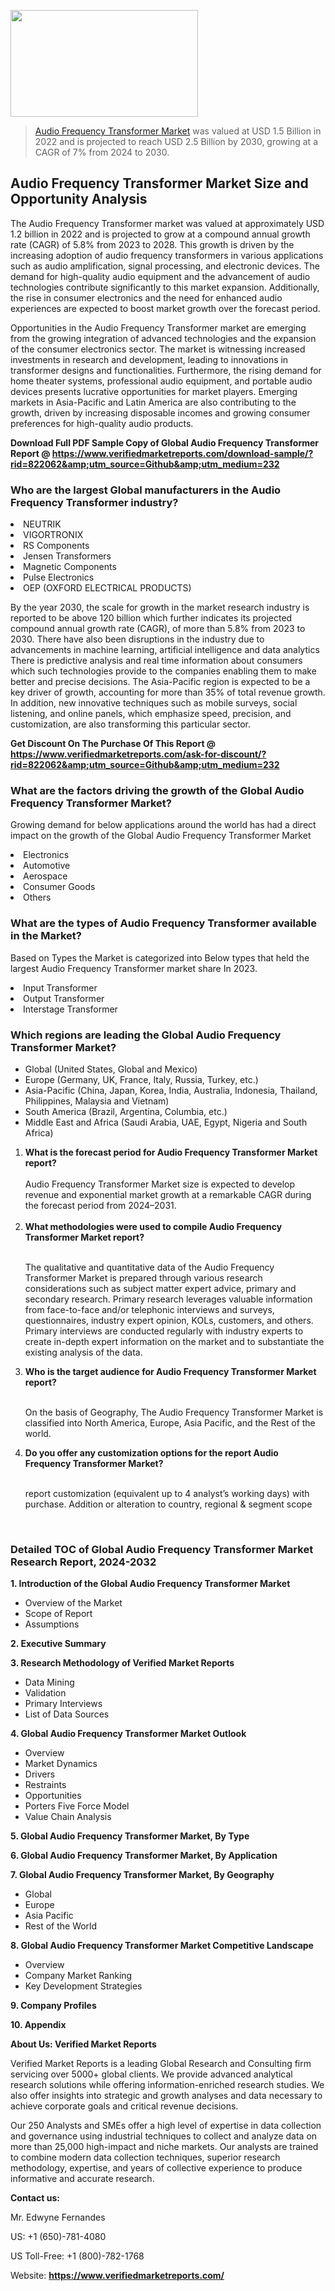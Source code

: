 <img src="https://ffe5etoiles.com/wp-content/uploads/2024/12/MST1-300x171.png" alt="" width="300" height="171" class="alignnone size-medium wp-image-20088" /><blockquote><p><p><a href="https://www.verifiedmarketreports.com/download-sample/?rid=822062&utm_source=Github&utm_medium=232" target="_blank">Audio Frequency Transformer Market</a> was valued at USD 1.5 Billion in 2022 and is projected to reach USD 2.5 Billion by 2030, growing at a CAGR of 7% from 2024 to 2030.</p></blockquote><p><h2>Audio Frequency Transformer Market Size and Opportunity Analysis</h2><p>The Audio Frequency Transformer market was valued at approximately USD 1.2 billion in 2022 and is projected to grow at a compound annual growth rate (CAGR) of 5.8% from 2023 to 2028. This growth is driven by the increasing adoption of audio frequency transformers in various applications such as audio amplification, signal processing, and electronic devices. The demand for high-quality audio equipment and the advancement of audio technologies contribute significantly to this market expansion. Additionally, the rise in consumer electronics and the need for enhanced audio experiences are expected to boost market growth over the forecast period.</p><p>Opportunities in the Audio Frequency Transformer market are emerging from the growing integration of advanced technologies and the expansion of the consumer electronics sector. The market is witnessing increased investments in research and development, leading to innovations in transformer designs and functionalities. Furthermore, the rising demand for home theater systems, professional audio equipment, and portable audio devices presents lucrative opportunities for market players. Emerging markets in Asia-Pacific and Latin America are also contributing to the growth, driven by increasing disposable incomes and growing consumer preferences for high-quality audio products.</p></p><p class=""><strong>Download Full PDF Sample Copy of Global Audio Frequency Transformer Report @ <a href="https://www.verifiedmarketreports.com/download-sample/?rid=822062&amp;utm_source=Github&amp;utm_medium=232" target="_blank">https://www.verifiedmarketreports.com/download-sample/?rid=822062&amp;utm_source=Github&amp;utm_medium=232</a></strong></p><h3 id="" class="">Who are the largest Global manufacturers in the Audio Frequency Transformer industry?</h3><p><li>NEUTRIK</li><li> VIGORTRONIX</li><li> RS Components</li><li> Jensen Transformers</li><li> Magnetic Components</li><li> Pulse Electronics</li><li> OEP (OXFORD ELECTRICAL PRODUCTS)</li></p><div class=""><div class="" dir="" data-message-author-role="" data-message-id="" data-message-model-slug=""><div class=""><div class=""><div class=""><div class="" dir="" data-message-author-role="" data-message-id="" data-message-model-slug=""><div class=""><div class=""><p>By the year 2030, the scale for growth in the market research industry is reported to be above 120 billion which further indicates its projected compound annual growth rate (CAGR), of more than 5.8% from 2023 to 2030. There have also been disruptions in the industry due to advancements in machine learning, artificial intelligence and data analytics There is predictive analysis and real time information about consumers which such technologies provide to the companies enabling them to make better and precise decisions. The Asia-Pacific region is expected to be a key driver of growth, accounting for more than 35% of total revenue growth. In addition, new innovative techniques such as mobile surveys, social listening, and online panels, which emphasize speed, precision, and customization, are also transforming this particular sector.</p><p><strong>Get Discount On The Purchase Of This Report @&nbsp; <a href="https://www.verifiedmarketreports.com/ask-for-discount/?rid=822062&amp;utm_source=Github&amp;utm_medium=232" target="_blank">https://www.verifiedmarketreports.com/ask-for-discount/?rid=822062&amp;utm_source=Github&amp;utm_medium=232</a></strong></p></div></div></div></div></div></div></div></div><h3 id="" class="">What are the factors driving the growth of the Global Audio Frequency Transformer Market?</h3><p id="" class="">Growing demand for below applications around the world has had a direct impact on the growth of the Global Audio Frequency Transformer Market</p><p id="" class=""><li>Electronics</li><li> Automotive</li><li> Aerospace</li><li> Consumer Goods</li><li> Others</li></p><h3 id="" class="">What are the types of Audio Frequency Transformer available in the Market?</h3><p id="" class="">Based on Types the Market is categorized into Below types that held the largest Audio Frequency Transformer market share In 2023.</p><p id="" class=""><li>Input Transformer</li><li> Output Transformer</li><li> Interstage Transformer</li></p><h3 id="" class="">Which regions are leading the Global Audio Frequency Transformer Market?</h3><ul><li>Global (United States, Global and Mexico)</li><li>Europe (Germany, UK, France, Italy, Russia, Turkey, etc.)</li><li>Asia-Pacific (China, Japan, Korea, India, Australia, Indonesia, Thailand, Philippines, Malaysia and Vietnam)</li><li>South America (Brazil, Argentina, Columbia, etc.)</li><li>Middle East and Africa (Saudi Arabia, UAE, Egypt, Nigeria and South Africa)</li></ul><p><ol><li><strong>What is the forecast period for Audio Frequency Transformer Market report?<br /></strong><br /><span data-sheets-root="1" data-sheets-value="{&quot;1&quot;:2,&quot;2&quot;:&quot;XXXX size is expected to develop revenue and exponential market growth at a remarkable CAGR during the forecast period from 2024&ndash;2030.&quot;}" data-sheets-userformat="{&quot;2&quot;:12674,&quot;4&quot;:{&quot;1&quot;:2,&quot;2&quot;:16776960},&quot;10&quot;:2,&quot;11&quot;:0,&quot;15&quot;:&quot;Arial&quot;,&quot;16&quot;:12}">Audio Frequency Transformer Market size is expected to develop revenue and exponential market growth at a remarkable CAGR during the forecast period from 2024&ndash;2031.</span><br /><br /></li><li><strong>What methodologies were used to compile Audio Frequency Transformer Market report?<br /><br /></strong><p>The qualitative and quantitative data of the&nbsp;Audio Frequency Transformer Market is prepared through various research considerations such as subject matter expert advice, primary and secondary research. Primary research leverages valuable information from face-to-face and/or telephonic interviews and surveys, questionnaires, industry expert opinion, KOLs, customers, and others. Primary interviews are conducted regularly with industry experts to create in-depth expert information on the market and to substantiate the existing analysis of the data.&nbsp;</p></li><li><strong>Who is the target audience for Audio Frequency Transformer Market report?<br /><br /></strong><p>On the basis of Geography, The&nbsp;Audio Frequency Transformer Market is classified into North America, Europe, Asia Pacific, and the Rest of the world.</p></li><li><strong>Do you offer any customization options for the report Audio Frequency Transformer Market?<br /><br /></strong><p>report customization (equivalent up to 4 analyst&rsquo;s working days) with purchase. Addition or alteration to country, regional &amp; segment scope</p><p>&nbsp;</p></li></ol></p><h3 id="" class="">Detailed TOC of Global Audio Frequency Transformer Market Research Report, 2024-2032</h3><p id="" class=""><strong>1. Introduction of the Global Audio Frequency Transformer Market</strong></p><ul><li>Overview of the Market</li><li>Scope of Report</li><li>Assumptions</li></ul><p id="" class=""><strong>2. Executive Summary</strong></p><p id="" class=""><strong>3. Research Methodology of&nbsp;Verified Market Reports</strong></p><ul><li>Data Mining</li><li>Validation</li><li>Primary Interviews</li><li>List of Data Sources</li></ul><p id="" class=""><strong>4. Global Audio Frequency Transformer Market Outlook</strong></p><ul><li>Overview</li><li>Market Dynamics</li><li>Drivers</li><li>Restraints</li><li>Opportunities</li><li>Porters Five Force Model</li><li>Value Chain Analysis</li></ul><p id="" class=""><strong>5. Global Audio Frequency Transformer Market, By&nbsp;Type</strong></p><p id="" class=""><strong>6. Global Audio Frequency Transformer Market, By Application</strong></p><p id="" class=""><strong>7. Global Audio Frequency Transformer Market, By Geography</strong></p><ul><li>Global</li><li>Europe</li><li>Asia Pacific</li><li>Rest of the World</li></ul><p id="" class=""><strong>8. Global Audio Frequency Transformer Market Competitive Landscape</strong></p><ul><li>Overview</li><li>Company Market Ranking</li><li>Key Development Strategies</li></ul><p id="" class=""><strong>9. Company Profiles</strong></p><p id="" class=""><strong>10. Appendix</strong></p><p id="" class=""><strong>About Us: Verified Market Reports</strong></p><p id="" class="">Verified Market Reports is a leading Global Research and Consulting firm servicing over 5000+ global clients. We provide advanced analytical research solutions while offering information-enriched research studies. We also offer insights into strategic and growth analyses and data necessary to achieve corporate goals and critical revenue decisions.</p><p id="" class="">Our 250 Analysts and SMEs offer a high level of expertise in data collection and governance using industrial techniques to collect and analyze data on more than 25,000 high-impact and niche markets. Our analysts are trained to combine modern data collection techniques, superior research methodology, expertise, and years of collective experience to produce informative and accurate research.</p><p id="" class=""><strong>Contact us:</strong></p><p id="" class="">Mr. Edwyne Fernandes</p><p id="" class="">US: +1 (650)-781-4080</p><p id="" class="">US Toll-Free: +1 (800)-782-1768</p><p id="" class="">Website: <a target="" data-test-app-aware-link=""><strong>https://www.verifiedmarketreports.com/</strong></a></p>
